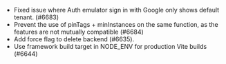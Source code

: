 - Fixed issue where Auth emulator sign in with Google only shows default tenant. (#6683)
- Prevent the use of pinTags + minInstances on the same function, as the features are not mutually compatible (#6684)
- Add force flag to delete backend (#6635).
- Use framework build target in NODE_ENV for production Vite builds (#6644)

